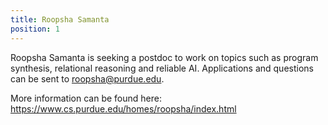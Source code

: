 ```yaml
---
title: Roopsha Samanta
position: 1
---
```


Roopsha Samanta is seeking a postdoc to work on topics such as program
synthesis, relational reasoning and reliable AI. Applications and questions can
be sent to <roopsha@purdue.edu>. 

More information can be found here:
<https://www.cs.purdue.edu/homes/roopsha/index.html>
